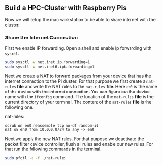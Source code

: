 ## Build a HPC-Cluster with Raspberry Pis

Now we will setup the mac workstation to be able to share internet with the cluster.

### Share the Internet Connection

First we enable IP forwarding. Open a shell and enable ip forwarding with `sysctl`.

```bash
sudo sysctl -w net.inet.ip.forwarding=1
sudo sysctl -w net.inet6.ip6.forwarding=1
```

Next we create a NAT to forward packages from your device that has the internet connection to the Pi cluster. For that purpose we first create a `nat-rules` **file** and write the NAT rules to the `nat-rules` **file**. Here `en0` is the name of the device with the internet connection. You can figure out the device name with the `ifconfig` command. The location of the `nat-rules` **file** is the current directory of your terminal. The content of the `nat-rules` **file** is the following one.

nat-rules:

```
scrub on en0 reassemble tcp no-df random-id
nat on en0 from 10.0.0.0/24 to any -> en0
```

Next we apply the new NAT rules. For that purpose we deactivate the packet filter device controller, flush all rules and enable our new rules. For that run the following commands in the terminal.

```bash
sudo pfctl -e -f ./nat-rules
```
